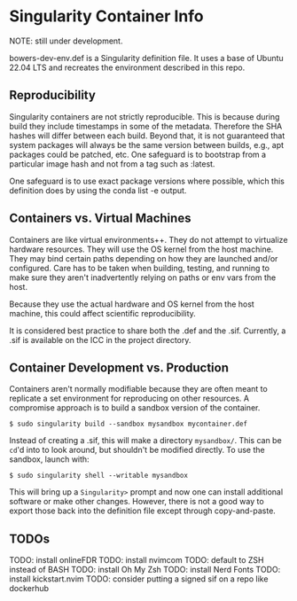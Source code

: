 # Singularity Container Info

NOTE: still under development.

bowers-dev-env.def is a Singularity definition file. It uses a base of Ubuntu 22.04 LTS and recreates the environment described in this repo.

## Reproducibility

Singularity containers are not strictly reproducible. This is because during build they include timestamps in some of the metadata. Therefore the SHA hashes will differ between each build. Beyond that, it is not guaranteed that system packages will always be the same version between builds, e.g., apt packages could be patched, etc. One safeguard is to bootstrap from a particular image hash and not from a tag such as :latest. 

One safeguard is to use exact package versions where possible, which this definition does by using the conda list -e output.

## Containers vs. Virtual Machines
Containers are like virtual environments++. They do not attempt to virtualize hardware resources. They will use the OS kernel from the host machine. They may bind certain paths depending on how they are launched and/or configured. Care has to be taken when building, testing, and running to make sure they aren't inadvertently relying on paths or env vars from the host.

Because they use the actual hardware and OS kernel from the host machine, this could affect scientific reproducibility.

It is considered best practice to share both the .def and the .sif. Currently, a .sif is available on the ICC in the project directory.

## Container Development vs. Production
Containers aren't normally modifiable because they are often meant to replicate a set environment for reproducing on other resources. A compromise approach is to build a sandbox version of the container. 

`$ sudo singularity build --sandbox mysandbox mycontainer.def`

Instead of creating a .sif, this will make a directory `mysandbox/`. This can be `cd`'d into to look around, but shouldn't be modified directly. To use the sandbox, launch with:

`$ sudo singularity shell --writable mysandbox`

This will bring up a `Singularity>` prompt and now one can install additional software or make other changes. However, there is not a good way to export those back into the definition file except through copy-and-paste.

## TODOs
TODO: install onlineFDR
TODO: install nvimcom
TODO: default to ZSH instead of BASH
TODO: install Oh My Zsh
TODO: install Nerd Fonts
TODO: install kickstart.nvim
TODO: consider putting a signed sif on a repo like dockerhub
